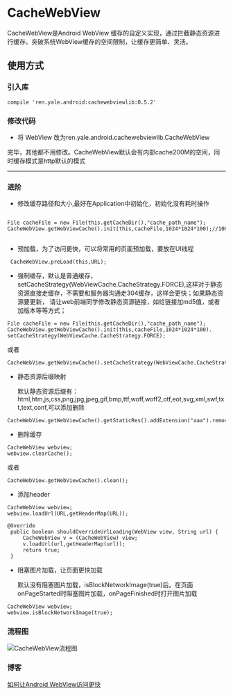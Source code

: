 # CacheWebView

  CacheWebView是Android WebView 缓存的自定义实现，通过拦截静态资源进行缓存。突破系统WebView缓存的空间限制，让缓存更简单、灵活。

## 使用方式

### 引入库

```
compile 'ren.yale.android:cachewebviewlib:0.5.2'
```

### 修改代码

 - 将 WebView 改为ren.yale.android.cachewebviewlib.CacheWebView

  完毕，其他都不用修改。CacheWebView默认会有内部cache200M的空间，同时缓存模式是http默认的模式

---

### 进阶

 - 修改缓存路径和大小,最好在Application中初始化，初始化没有耗时操作
 ```

File cacheFile = new File(this.getCacheDir(),"cache_path_name");
CacheWebView.getWebViewCache().init(this,cacheFile,1024*1024*100);//100M


 ```

- 预加载，为了访问更快，可以将常用的页面预加载，要放在UI线程

```
 CacheWebView.preLoad(this,URL);

```

- 强制缓存，默认是普通缓存，setCacheStrategy(WebViewCache.CacheStrategy.FORCE),这样对于静态资源直接走缓存，不需要和服务器沟通走304缓存，这样会更快；如果静态资源要更新，
请让web前端同学修改静态资源链接，如给链接加md5值，或者加版本等等方式；

```
File cacheFile = new File(this.getCacheDir(),"cache_path_name");
CacheWebView.getWebViewCache().init(this,cacheFile,1024*1024*100).
setCacheStrategy(WebViewCache.CacheStrategy.FORCE);

```

或者

```
CacheWebView.getWebViewCache().setCacheStrategy(WebViewCache.CacheStrategy.FORCE);
```

- 静态资源后缀映射

  默认静态资源后缀有：html,htm,js,css,png,jpg,jpeg,gif,bmp,ttf,woff,woff2,otf,eot,svg,xml,swf,txt,text,conf,可以添加删除

```
CacheWebView.getWebViewCache().getStaticRes().addExtension("aaa").removeExtension("bbb");
```

- 删除缓存

```
CacheWebView webview;
webview.clearCache();

```

或者

```
CacheWebView.getWebViewCache().clean();
```

- 添加header

```
CacheWebView webview;
webview.loadUrl(URL,getHeaderMap(URL));
```

```
@Override
 public boolean shouldOverrideUrlLoading(WebView view, String url) {
     CacheWebView v = (CacheWebView) view;
     v.loadUrl(url,getHeaderMap(url));
     return true;
 }
```

- 阻塞图片加载，让页面更快加载

  默认没有阻塞图片加载，isBlockNetworkImage(true)后。在页面onPageStarted时阻塞图片加载，onPageFinished时打开图片加载

```
CacheWebView webview;
webview.isBlockNetworkImage(true);
```

### 流程图

![CacheWebView流程图](https://static.oschina.net/uploads/img/201709/27155537_DDjg.png?v=1)


### 博客

[如何让Android WebView访问更快](https://my.oschina.net/yale8848/blog/1544298)